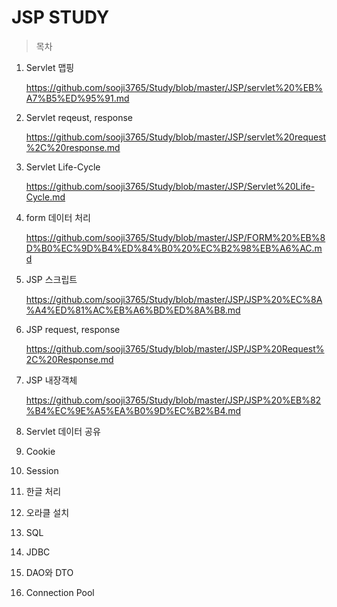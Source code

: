 # JSP STUDY

> 목차

1. Servlet 맵핑		

    https://github.com/sooji3765/Study/blob/master/JSP/servlet%20%EB%A7%B5%ED%95%91.md

2. Servlet reqeust, response
    
    https://github.com/sooji3765/Study/blob/master/JSP/servlet%20request%2C%20response.md

3. Servlet Life-Cycle
    
    https://github.com/sooji3765/Study/blob/master/JSP/Servlet%20Life-Cycle.md

4. form 데이터 처리		
    
    https://github.com/sooji3765/Study/blob/master/JSP/FORM%20%EB%8D%B0%EC%9D%B4%ED%84%B0%20%EC%B2%98%EB%A6%AC.md

5. JSP 스크립트	
    
    https://github.com/sooji3765/Study/blob/master/JSP/JSP%20%EC%8A%A4%ED%81%AC%EB%A6%BD%ED%8A%B8.md

6. JSP request, response		
    
    https://github.com/sooji3765/Study/blob/master/JSP/JSP%20Request%2C%20Response.md


7. JSP 내장객체

    https://github.com/sooji3765/Study/blob/master/JSP/JSP%20%EB%82%B4%EC%9E%A5%EA%B0%9D%EC%B2%B4.md
    
8. Servlet 데이터 공유		

9. Cookie		

10. Session		

11. 한글 처리

12. 오라클 설치		

13. SQL		

14. JDBC		

15. DAO와 DTO		

16. Connection Pool
